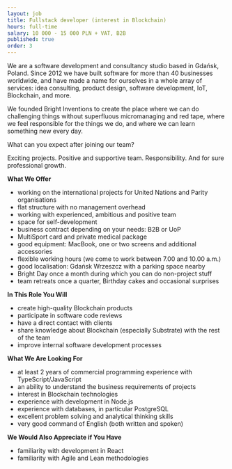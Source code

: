 ```yaml
---
layout: job
title: Fullstack developer (interest in Blockchain)
hours: full-time
salary: 10 000 - 15 000 PLN + VAT, B2B
published: true
order: 3
---
```

We are a software development and consultancy studio based in Gdańsk, Poland. Since 2012 we have built software for more than 40 businesses worldwide, and have made a name for ourselves in a whole array of services: idea consulting, product design, software development, IoT, Blockchain, and more.

We founded Bright Inventions to create the place where we can do challenging things without superfluous micromanaging and red tape, where we feel responsible for the things we do, and where we can learn something new every day.

What can you expect after joining our team?

Exciting projects. Positive and supportive team. Responsibility. And for sure professional growth.

**What We Offer**

* working on the international projects for United Nations and Parity organisations
* flat structure with no management overhead
* working with experienced, ambitious and positive team
* space for self-development
* business contract depending on your needs: B2B or UoP
* MultiSport card and private medical package
* good equipment: MacBook, one or two screens and additional accessories
* flexible working hours (we come to work between 7.00 and 10.00 a.m.)
* good localisation: Gdańsk Wrzeszcz with a parking space nearby
* Bright Day once a month during which you can do non-project stuff
* team retreats once a quarter, Birthday cakes and occasional surprises
  
**In This Role You Will**

* create high-quality Blockchain products
* participate in software code reviews
* have a direct contact with clients 
* share knowledge about Blockchain (especially Substrate) with the rest of the team
* improve internal software development processes

**What We Are Looking For**

* at least 2 years of commercial programming experience with TypeScript/JavaScript 
* an ability to understand the business requirements of projects 
* interest in Blockchain technologies 
* experience with development in Node.js
* experience with databases, in particular PostgreSQL
* excellent problem solving and analytical thinking skills
* very good command of English (both written and spoken)

**We Would Also Appreciate if You Have**

* familiarity with development in React 
* familiarity with Agile and Lean methodologies